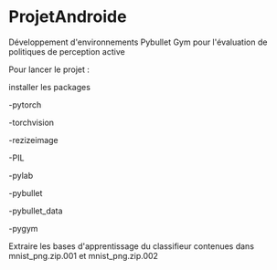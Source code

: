 # ProjetAndroide
Développement d'environnements Pybullet Gym pour l'évaluation de politiques de perception active

Pour lancer le projet :

  installer les packages
  
  -pytorch
  
  -torchvision
  
  -rezizeimage
  
  -PIL
  
  -pylab
  
  -pybullet
  
  -pybullet_data
  
  -pygym
  
  
  
  Extraire les bases d'apprentissage du classifieur contenues dans mnist_png.zip.001 et mnist_png.zip.002
